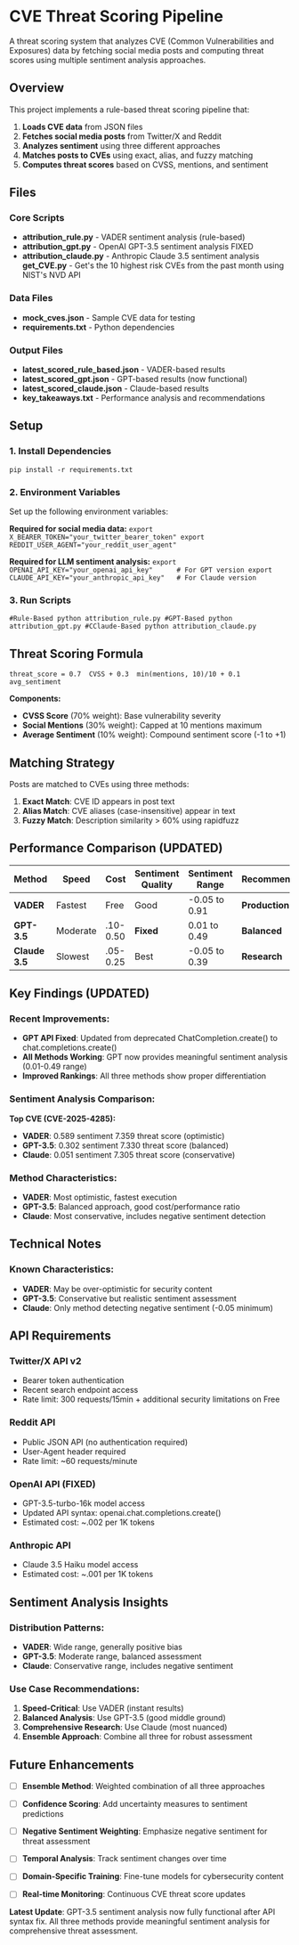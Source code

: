 ﻿# CVE Threat Scoring Pipeline

A threat scoring system that analyzes CVE (Common Vulnerabilities and Exposures) data by fetching social media posts and computing threat scores using multiple sentiment analysis approaches.

##  Overview

This project implements a rule-based threat scoring pipeline that:
1. **Loads CVE data** from JSON files
2. **Fetches social media posts** from Twitter/X and Reddit
3. **Analyzes sentiment** using three different approaches
4. **Matches posts to CVEs** using exact, alias, and fuzzy matching
5. **Computes threat scores** based on CVSS, mentions, and sentiment

##  Files

### Core Scripts
- **attribution_rule.py** - VADER sentiment analysis (rule-based)
- **attribution_gpt.py** - OpenAI GPT-3.5 sentiment analysis  FIXED
- **attribution_claude.py** - Anthropic Claude 3.5 sentiment analysis
  **get_CVE.py** - Get's the 10 highest risk CVEs from the past month using NIST's NVD API

### Data Files
- **mock_cves.json** - Sample CVE data for testing
- **requirements.txt** - Python dependencies

### Output Files
- **latest_scored_rule_based.json** - VADER-based results
- **latest_scored_gpt.json** - GPT-based results (now functional)
- **latest_scored_claude.json** - Claude-based results
- **key_takeaways.txt** - Performance analysis and recommendations

##  Setup

### 1. Install Dependencies
`pip install -r requirements.txt
`

### 2. Environment Variables
Set up the following environment variables:

**Required for social media data:**
`
export X_BEARER_TOKEN="your_twitter_bearer_token"
export REDDIT_USER_AGENT="your_reddit_user_agent"
`

**Required for LLM sentiment analysis:**
`
export OPENAI_API_KEY="your_openai_api_key"      # For GPT version
export CLAUDE_API_KEY="your_anthropic_api_key"   # For Claude version
`

### 3. Run Scripts
`
#Rule-Based
python attribution_rule.py
#GPT-Based
python attribution_gpt.py
#CClaude-Based
python attribution_claude.py
`

##  Threat Scoring Formula

`
threat_score = 0.7  CVSS + 0.3  min(mentions, 10)/10 + 0.1  avg_sentiment
`

**Components:**
- **CVSS Score** (70% weight): Base vulnerability severity
- **Social Mentions** (30% weight): Capped at 10 mentions maximum
- **Average Sentiment** (10% weight): Compound sentiment score (-1 to +1)

##  Matching Strategy

Posts are matched to CVEs using three methods:
1. **Exact Match**: CVE ID appears in post text
2. **Alias Match**: CVE aliases (case-insensitive) appear in text
3. **Fuzzy Match**: Description similarity > 60% using rapidfuzz

##  Performance Comparison (UPDATED)

| Method | Speed | Cost | Sentiment Quality | Sentiment Range | Recommendation |
|--------|-------|------|------------------|-----------------|----------------|
| **VADER** |  Fastest |  Free |  Good | -0.05 to 0.91 | **Production** |
| **GPT-3.5** |  Moderate |  .10-0.50 |  **Fixed** | 0.01 to 0.49 | **Balanced** |
| **Claude 3.5** |  Slowest |  .05-0.25 |  Best | -0.05 to 0.39 | **Research** |

##  Key Findings (UPDATED)

### Recent Improvements:
- **GPT API Fixed**: Updated from deprecated ChatCompletion.create() to chat.completions.create()
- **All Methods Working**: GPT now provides meaningful sentiment analysis (0.01-0.49 range)
- **Improved Rankings**: All three methods show proper differentiation

### Sentiment Analysis Comparison:
**Top CVE (CVE-2025-4285):**
- **VADER**: 0.589 sentiment  7.359 threat score (optimistic)
- **GPT-3.5**: 0.302 sentiment  7.330 threat score (balanced) 
- **Claude**: 0.051 sentiment  7.305 threat score (conservative)

### Method Characteristics:
- **VADER**: Most optimistic, fastest execution
- **GPT-3.5**: Balanced approach, good cost/performance ratio
- **Claude**: Most conservative, includes negative sentiment detection

##  Technical Notes

### Known Characteristics:
- **VADER**: May be over-optimistic for security content
- **GPT-3.5**: Conservative but realistic sentiment assessment  
- **Claude**: Only method detecting negative sentiment (-0.05 minimum)

##  API Requirements

### Twitter/X API v2
- Bearer token authentication
- Recent search endpoint access
- Rate limit: 300 requests/15min + additional security limitations on Free

### Reddit API
- Public JSON API (no authentication required)
- User-Agent header required
- Rate limit: ~60 requests/minute

### OpenAI API (FIXED)
- GPT-3.5-turbo-16k model access
- Updated API syntax: openai.chat.completions.create()
- Estimated cost: ~.002 per 1K tokens

### Anthropic API
- Claude 3.5 Haiku model access
- Estimated cost: ~.001 per 1K tokens

##  Sentiment Analysis Insights

### Distribution Patterns:
- **VADER**: Wide range, generally positive bias
- **GPT-3.5**: Moderate range, balanced assessment
- **Claude**: Conservative range, includes negative sentiment

### Use Case Recommendations:
1. **Speed-Critical**: Use VADER (instant results)
2. **Balanced Analysis**: Use GPT-3.5 (good middle ground)
3. **Comprehensive Research**: Use Claude (most nuanced)
4. **Ensemble Approach**: Combine all three for robust assessment

##  Future Enhancements

- [ ] **Ensemble Method**: Weighted combination of all three approaches
- [ ] **Confidence Scoring**: Add uncertainty measures to sentiment predictions
- [ ] **Negative Sentiment Weighting**: Emphasize negative sentiment for threat assessment
- [ ] **Temporal Analysis**: Track sentiment changes over time
- [ ] **Domain-Specific Training**: Fine-tune models for cybersecurity content
- [ ] **Real-time Monitoring**: Continuous CVE threat score updates



**Latest Update**: GPT-3.5 sentiment analysis now fully functional after API syntax fix. All three methods provide meaningful sentiment analysis for comprehensive threat assessment.
